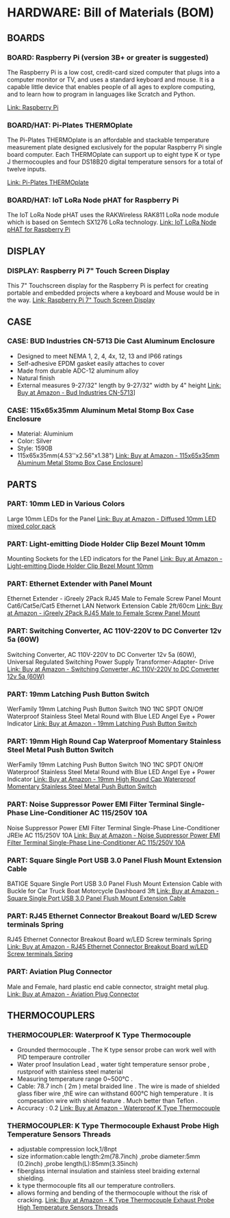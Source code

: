 # HARDWARE: Bill of Materials (BOM)

## BOARDS

### BOARD: Raspberry Pi (version 3B+ or greater is suggested)

The Raspberry Pi is a low cost, credit-card sized computer that plugs into a computer monitor or TV, and uses a standard keyboard and mouse. It is a capable little device that enables people of all ages to explore computing, and to learn how to program in languages like Scratch and Python.

[Link: Raspberry Pi](https://www.raspberrypi.org/products/raspberry-pi-4-model-b/)

### BOARD/HAT: Pi-Plates THERMOplate

The Pi-Plates THERMOplate is an affordable and stackable temperature measurement plate designed exclusively for the popular Raspberry Pi single board computer. Each THERMOplate can support up to eight type K or type J thermocouples and four DS18B20 digital temperature sensors for a total of twelve inputs.

[Link: Pi-Plates THERMOplate](https://pi-plates.com/thermoplate/)

### BOARD/HAT: IoT LoRa Node pHAT for Raspberry Pi

The IoT LoRa Node pHAT uses the RAKWireless RAK811 LoRa node module which is based on Semtech SX1276 LoRa technology.
[Link: IoT LoRa Node pHAT for Raspberry Pi](https://uk.pi-supply.com/products/iot-lora-node-phat-for-raspberry-pi)

## DISPLAY

### DISPLAY: Raspberry Pi 7" Touch Screen Display

This 7" Touchscreen display for the Raspberry Pi is perfect for creating portable and embedded projects where a keyboard and Mouse would be in the way.
[Link: Raspberry Pi 7" Touch Screen Display](https://www.amazon.com/Raspberry-Pi-7-Touchscreen-Display/dp/B0153R2A9I/)

## CASE

### CASE: BUD Industries CN-5713 Die Cast Aluminum Enclosure

- Designed to meet NEMA 1, 2, 4, 4x, 12, 13 and IP66 ratings
- Self-adhesive EPDM gasket easily attaches to cover
- Made from durable ADC-12 aluminum alloy
- Natural finish
- External measures 9-27/32" length by 9-27/32" width by 4" height
  [Link: Buy at Amazon - Bud Industries CN-5713](https://www.amazon.com/gp/product/B005T78LQY/ref=ppx_yo_dt_b_search_asin_title)]

### CASE: 115x65x35mm Aluminum Metal Stomp Box Case Enclosure

- Material: Aluminium
- Color: Silver
- Style: 1590B
- 115x65x35mm(4.53''x2.56"x1.38")
  [Link: Buy at Amazon - 115x65x35mm Aluminum Metal Stomp Box Case Enclosure](https://www.amazon.com/gp/product/B015334J9G/ref=ppx_yo_dt_b_search_asin_title)]

## PARTS

### PART: 10mm LED in Various Colors

Large 10mm LEDs for the Panel
[Link: Buy at Amazon - Diffused 10mm LED mixed color pack](https://www.amazon.com/gp/product/B07KWFSLZG)

### PART: Light-emitting Diode Holder Clip Bezel Mount 10mm

Mounting Sockets for the LED indicators for the Panel
[Link: Buy at Amazon - Light-emitting Diode Holder Clip Bezel Mount 10mm](https://www.amazon.com/gp/product)

### PART: Ethernet Extender with Panel Mount

Ethernet Extender - iGreely 2Pack RJ45 Male to Female Screw Panel Mount Cat6/Cat5e/Cat5 Ethernet LAN Network Extension Cable 2ft/60cm
[Link: Buy at Amazon - iGreely 2Pack RJ45 Male to Female Screw Panel Mount](https://www.amazon.com/gp/product/B082SJ88MS/)

### PART: Switching Converter, AC 110V-220V to DC Converter 12v 5a (60W)

Switching Converter, AC 110V-220V to DC Converter 12v 5a (60W), Universal Regulated Switching Power Supply Transformer-Adapter- Drive
[Link: Buy at Amazon - Switching Converter, AC 110V-220V to DC Converter 12v 5a (60W)](https://www.amazon.com/gp/product/B0755981JL/)

### PART: 19mm Latching Push Button Switch

WerFamily 19mm Latching Push Button Switch 1NO 1NC SPDT ON/Off Waterproof Stainless Steel Metal Round with Blue LED Angel Eye + Power Indicator
[Link: Buy at Amazon - 19mm Latching Push Button Switch](https://www.amazon.com/gp/product/B01KHNKFQ8/)

### PART: 19mm High Round Cap Waterproof Momentary Stainless Steel Metal Push Button Switch

WerFamily 19mm Latching Push Button Switch 1NO 1NC SPDT ON/Off Waterproof Stainless Steel Metal Round with Blue LED Angel Eye + Power Indicator
[Link: Buy at Amazon - 19mm High Round Cap Waterproof Momentary Stainless Steel Metal Push Button Switch](https://www.amazon.com/gp/product/B079HTQ7XD/)

### PART: Noise Suppressor Power EMI Filter Terminal Single-Phase Line-Conditioner AC 115/250V 10A

Noise Suppressor Power EMI Filter Terminal Single-Phase Line-Conditioner JREle AC 115/250V 10A
[Link: Buy at Amazon - Noise Suppressor Power EMI Filter Terminal Single-Phase Line-Conditioner AC 115/250V 10A](https://www.amazon.com/gp/product/B073RLXRPB/)

### PART: Square Single Port USB 3.0 Panel Flush Mount Extension Cable

BATIGE Square Single Port USB 3.0 Panel Flush Mount Extension Cable with Buckle for Car Truck Boat Motorcycle Dashboard 3ft
[Link: Buy at Amazon - Square Single Port USB 3.0 Panel Flush Mount Extension Cable](https://www.amazon.com/gp/product/B078LRSZDB/)

### PART: RJ45 Ethernet Connector Breakout Board w/LED Screw terminals Spring

RJ45 Ethernet Connector Breakout Board w/LED Screw terminals Spring
[Link: Buy at Amazon - RJ45 Ethernet Connector Breakout Board w/LED Screw terminals Spring](https://www.amazon.com/gp/product/B06XZ3BMTL/)

### PART: Aviation Plug Connector

Male and Female, hard plastic end cable connector, straight metal plug.
[Link: Buy at Amazon - Aviation Plug Connector](https://www.amazon.com/gp/product/B07D7SHKGK/)

## THERMOCOUPLERS

### THERMOCOUPLER: Waterproof K Type Thermocouple

- Grounded thermocouple . The K type sensor probe can work well with PID temperaure controller
- Water proof Insulation Lead , water tight temperature sensor probe , rustproof with stainless steel material
- Measuring temperature range 0~500℃ .
- Cable: 78.7 inch ( 2m ) metal braided line . The wire is made of shielded glass fiber wire ,thE wire can withstand 600℃ high temperature . It is compesation wire with shield feature . Much better than Teflon .
- Accuracy : 0.2
  [Link: Buy at Amazon - Waterproof K Type Thermocouple](https://www.amazon.com/Waterproof-Type-Thermocouple-PT100-RTD/dp/B07DP358BK)

### THERMOCOUPLER: K Type Thermocouple Exhaust Probe High Temperature Sensors Threads

- adjustable compression lock,1/8npt
- size information:cable length:2m(78.7inch) ,probe diameter:5mm (0.2inch) ,probe length(L):85mm(3.35inch)
- fiberglass internal insulation and stainless steel braiding external shielding.
- k type thermocouple fits all our temperature controllers.
- allows forming and bending of the thermocouple without the risk of cracking.
  [Link: Buy at Amazon - K Type Thermocouple Exhaust Probe High Temperature Sensors Threads](https://www.amazon.com/gp/product/B07X4BQYJZ/ref=ppx_yo_dt_b_search_asin_title)
